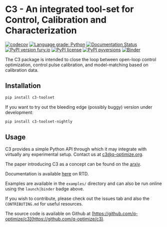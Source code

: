# C3 - An integrated tool-set for Control, Calibration and Characterization

[![codecov](https://codecov.io/gh/q-optimize/c3/branch/master/graph/badge.svg)](https://codecov.io/gh/q-optimize/c3)
[![Language grade: Python](https://img.shields.io/lgtm/grade/python/g/q-optimize/c3.svg?logo=lgtm&logoWidth=18)](https://lgtm.com/projects/g/q-optimize/c3/context:python)
[![Documentation Status](https://readthedocs.org/projects/c3-toolset/badge/?version=latest)](https://c3-toolset.readthedocs.io/en/latest/?badge=latest)
[![PyPI version fury.io](https://badge.fury.io/py/c3-toolset.svg)](https://pypi.python.org/pypi/c3-toolset/)
[![PyPI license](https://img.shields.io/pypi/l/c3-toolset.svg)](https://pypi.python.org/pypi/c3-toolset/)
[![PyPI pyversions](https://img.shields.io/pypi/pyversions/c3-toolset.svg)](https://pypi.python.org/pypi/c3-toolset/)
[![Binder](https://mybinder.org/badge_logo.svg)](https://mybinder.org/v2/gh/q-optimize/c3/HEAD)

The C3 package is intended to close the loop between open-loop control optimization, control pulse calibration, and model-matching based on calibration data.

## Installation

```bash
pip install c3-toolset
```

If you want to try out the bleeding edge (possibly buggy) version under development:

```bash
pip install c3-toolset-nightly
```

## Usage

C3  provides a simple Python API through which it may integrate with virtually any experimental setup.
Contact us at [c3@q-optimize.org](mailto://quantum.c3po@gmail.com).

The paper introducing C3 as a concept can be found on the [arxiv](https://arxiv.org/abs/2009.09866).

Documentation is available [here](https://c3-toolset.readthedocs.io) on RTD.

Examples are available in the `examples/` directory and can also be run online using the `launch|binder` badge above.

If you wish to contribute, please check out the issues tab and also the `CONTRIBUTING.md` for useful resources.

The source code is available on Github at [https://github.com/q-optimize/c3](https://github.com/q-optimize/c3).
